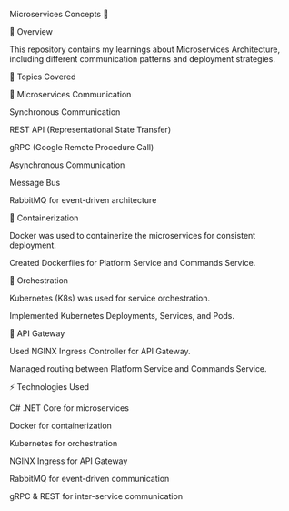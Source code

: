 Microservices Concepts 🚀

📌 Overview

This repository contains my learnings about Microservices Architecture, including different communication patterns and deployment strategies.

📖 Topics Covered

🔹 Microservices Communication

Synchronous Communication

REST API (Representational State Transfer)

gRPC (Google Remote Procedure Call)

Asynchronous Communication

Message Bus

RabbitMQ for event-driven architecture

🔹 Containerization

Docker was used to containerize the microservices for consistent deployment.

Created Dockerfiles for Platform Service and Commands Service.

🔹 Orchestration

Kubernetes (K8s) was used for service orchestration.

Implemented Kubernetes Deployments, Services, and Pods.

🔹 API Gateway

Used NGINX Ingress Controller for API Gateway.

Managed routing between Platform Service and Commands Service.

⚡ Technologies Used

C# .NET Core for microservices

Docker for containerization

Kubernetes for orchestration

NGINX Ingress for API Gateway

RabbitMQ for event-driven communication

gRPC & REST for inter-service communication
